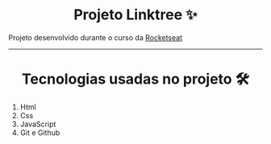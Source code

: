 <h1 align="center">Projeto Linktree ✨</h1>
<p>Projeto desenvolvido durante o curso da <a href="https://www.rocketseat.com.br/" target="_blank">Rocketseat</a></p> <hr>
<h1 align="center">Tecnologias usadas no projeto 🛠️</h1>
<ol>
  <li>Html</li>
  <li>Css</li>
  <li>JavaScript</li>
  <li>Git e Github</li>
</ol>